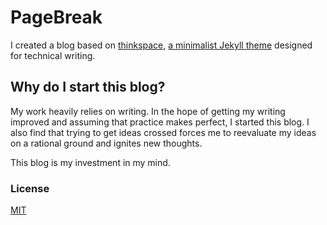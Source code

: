 # PageBreak

I created a blog based on [thinkspace](http://heiswayi.github.io/thinkspace/),
[a minimalist Jekyll theme](https://github.com/heiswayi/thinkspace) designed for
technical writing.

## Why do I start this blog?
My work heavily relies on writing. In the hope of getting my writing improved
and assuming that practice makes perfect, I started this blog. I also find that
trying to get ideas crossed forces me to reevaluate my ideas on a rational
ground and ignites new thoughts.

This blog is my investment in my mind.

### License
[MIT](LICENSE.md)
